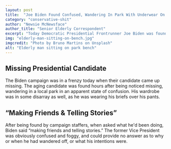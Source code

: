 ```yaml
---
layout: post
title:  "Joe Biden Found Confused, Wandering In Park With Underwear On Outside Of Pants"
category: "conservative-shit"
author: "Newsie McNewsface"
author_title: "Senior Elderly Correspondent"
excerpt: "Today Democratic Presidential Frontrunner Joe Biden was found wandering confused in a local park after having gone missing for several hours. The Obama Vice President was wearing his tighty whitey underwear on the outside, over his pants, and engaging strangers in weird, rambling conversations."
img: "elderly-man-sitting-on-bench.jpg"
imgcredit: "Photo by Bruno Martins on Unsplash"
alt: "Elderly man sitting on park bench"
---
```


## Missing Presidential Candidate

The Biden campaign was in a frenzy today when their candidate came up missing. The aging candidate was found hours after being noticed missing, wandering in a local park in an apparent state of confusion. His wardrobe was in some disarray as well, as he was wearing his briefs over his pants.

## &ldquo;Making Friends & Telling Stories&rdquo;

After being found by campaign staffers, when asked what he'd been doing, Biden said &ldquo;making friends and telling stories.&rdquo; The former Vice President was obviously confused and foggy, and could provide no answer as to why or when he had wandered off, or what his intentions were.
